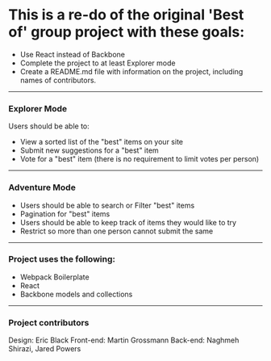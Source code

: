 # This is a re-do of the original 'Best of' group project with these goals:

* Use React instead of Backbone
* Complete the project to at least Explorer mode 
* Create a README.md file with information on the project, including names of contributors.  

-----------------
### Explorer Mode

Users should be able to:

* View a sorted list of the "best" items on your site
* Submit new suggestions for a "best" item
* Vote for a "best" item (there is no requirement to limit votes per person)

----------------------------------------------
### Adventure Mode

* Users should be able to search or Filter "best" items
* Pagination for "best" items
* Users should be able to keep track of items they would like to try
* Restrict so more than one person cannot submit the same 

----------------------------------------------
### Project uses the following:

* Webpack Boilerplate  
* React
* Backbone models and collections  

----------------------------------------------
### Project contributors

Design: Eric Black
Front-end: Martin Grossmann
Back-end: Naghmeh Shirazi, Jared Powers




